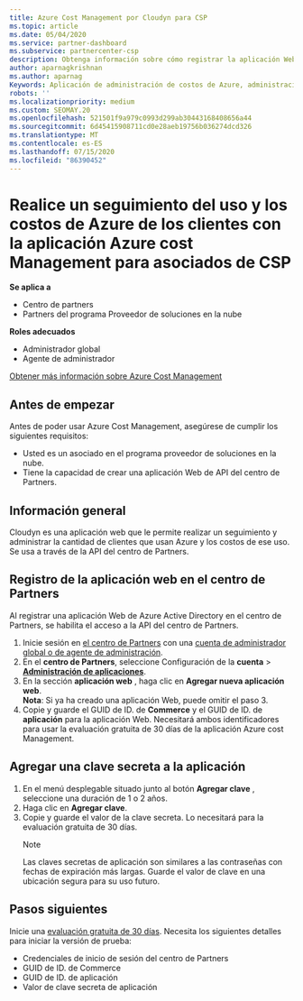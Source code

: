 ```yaml
---
title: Azure Cost Management por Cloudyn para CSP
ms.topic: article
ms.date: 05/04/2020
ms.service: partner-dashboard
ms.subservice: partnercenter-csp
description: Obtenga información sobre cómo registrar la aplicación Web de Cloudyn y usar una clave secreta para ella en el centro de partners para que pueda usar la aplicación para realizar un seguimiento del uso y los costos de Azure de los clientes.
author: aparnagkrishnan
ms.author: aparnag
Keywords: Aplicación de administración de costos de Azure, administración de costos, Web Apps
robots: ''
ms.localizationpriority: medium
ms.custom: SEOMAY.20
ms.openlocfilehash: 521501f9a979c0993d299ab30443168408656a44
ms.sourcegitcommit: 6d45415908711cd0e28aeb19756b036274dcd326
ms.translationtype: MT
ms.contentlocale: es-ES
ms.lasthandoff: 07/15/2020
ms.locfileid: "86390452"
---
```

# <a name="track-customer-azure-usage-and-costs-with-the-azure-cost-management-app-for-csp-partners"></a>Realice un seguimiento del uso y los costos de Azure de los clientes con la aplicación Azure cost Management para asociados de CSP  

**Se aplica a**

- Centro de partners
- Partners del programa Proveedor de soluciones en la nube

**Roles adecuados**

- Administrador global
- Agente de administrador

[Obtener más información sobre Azure Cost Management](https://go.microsoft.com/fwlink/p/?linkid=857893)

## <a name="before-you-begin"></a>Antes de empezar
Antes de poder usar Azure Cost Management, asegúrese de cumplir los siguientes requisitos:

- Usted es un asociado en el programa proveedor de soluciones en la nube.
- Tiene la capacidad de crear una aplicación Web de API del centro de Partners.

## <a name="overview"></a>Información general

Cloudyn es una aplicación web que le permite realizar un seguimiento y administrar la cantidad de clientes que usan Azure y los costos de ese uso. Se usa a través de la API del centro de Partners.

## <a name="register-your-web-app-in-the-partner-center"></a>Registro de la aplicación web en el centro de Partners
Al registrar una aplicación Web de Azure Active Directory en el centro de Partners, se habilita el acceso a la API del centro de Partners. 
1.  Inicie sesión en [el centro de Partners](https://partnercenter.microsoft.com/pcv/dashboard/overview) con una [cuenta de administrador global o de agente de administración](create-user-accounts-and-set-permissions.md).
2.  En el **centro de Partners**, seleccione Configuración de la **cuenta** &gt; **[Administración de aplicaciones](https://partnercenter.microsoft.com/pcv/apiintegration/appmanagement)**.
3.  En la sección **aplicación web** , haga clic en **Agregar nueva aplicación web**.
<br> **Nota**: Si ya ha creado una aplicación Web, puede omitir el paso 3.
4.  Copie y guarde el GUID de ID. de **Commerce** y el GUID de ID. de **aplicación** para la aplicación Web. Necesitará ambos identificadores para usar la evaluación gratuita de 30 días de la aplicación Azure cost Management.

## <a name="add-a-secret-key-to-your-app"></a>Agregar una clave secreta a la aplicación
1. En el menú desplegable situado junto al botón **Agregar clave** , seleccione una duración de 1 o 2 años.
2. Haga clic en **Agregar clave**. 
3. Copie y guarde el valor de la clave secreta. Lo necesitará para la evaluación gratuita de 30 días.<br>
   > [!NOTE]  
   > Las claves secretas de aplicación son similares a las contraseñas con fechas de expiración más largas. Guarde el valor de clave en una ubicación segura para su uso futuro.

## <a name="next-steps"></a>Pasos siguientes
Inicie una [evaluación gratuita de 30 días](https://go.microsoft.com/fwlink/?linkid=857895).
Necesita los siguientes detalles para iniciar la versión de prueba:
- Credenciales de inicio de sesión del centro de Partners
- GUID de ID. de Commerce
- GUID de ID. de aplicación
- Valor de clave secreta de aplicación
